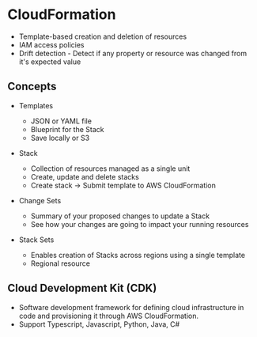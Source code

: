 # CloudFormation

* Template-based creation and deletion of resources
* IAM access policies
* Drift detection - Detect if any property or resource was changed from it's expected value

## Concepts

* Templates
    - JSON or YAML file
    - Blueprint for the Stack
    - Save locally or S3

* Stack
    - Collection of resources managed as a single unit
    - Create, update and delete stacks
    - Create stack -> Submit template to AWS CloudFormation

* Change Sets
    - Summary of your proposed changes to update a Stack
    - See how your changes are going to impact your running resources

* Stack Sets
    - Enables creation of Stacks across regions using a single template
    - Regional resource


## Cloud Development Kit (CDK)

- Software development framework for defining cloud infrastructure in code and provisioning it through AWS CloudFormation.
- Support Typescript, Javascript, Python, Java, C#
